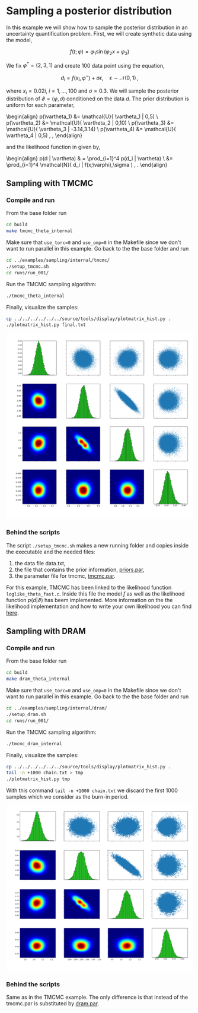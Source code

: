 # Sampling a posterior distribution

In this example we will show how to sample the posterior distribution in an uncertainty quantification problem. First, we will create synthetic data using the model,

$$
f(t;\varphi) = \varphi_1 \sin(\varphi_2  x + \varphi_3 )
$$

We fix $\varphi^* = (2,3,1)$ and create $100$ data point using the equation,

$$
d_i = f(x_i,\varphi^{\star}) + \sigma \epsilon, \quad \epsilon \sim \mathcal{N}(0,1) \, ,
$$

where $x_i = 0.02 i,\; i=1,\ldots,100$ and $\sigma=0.3$. We will sample the posterior distribution of $\vartheta=(\varphi,\sigma)$ conditioned on the data $d$. The prior distribution is uniform for each parameter,

\begin{align}
    p(\vartheta_1) &= \mathcal{U}( \vartheta_1 | 0,5) \\
    p(\vartheta_2) &= \mathcal{U}( \vartheta_2 | 0,10) \\
	p(\vartheta_3) &= \mathcal{U}( \vartheta_3 | -3.14,3.14) \\
	p(\vartheta_4) &= \mathcal{U}( \vartheta_4 | 0,5)  \, ,
\end{align}

and the likelihood function in given by,

\begin{align}
    p(d | \vartheta) & = \prod_{i=1}^4 p(d_i | \vartheta) \\
					 &=  \prod_{i=1}^4 \mathcal{N}( d_i | f(x;\varphi),\sigma ) \, .
\end{align}



## Sampling with TMCMC

### Compile and run

From the base folder run
```sh
cd build
make tmcmc_theta_internal
```

Make sure that `use_torc=0` and `use_omp=0` in the Makefile since we don't want to run parallel in this example. Go back to the the base folder and run

```sh
cd ../examples/sampling/internal/tmcmc/
./setup_tmcmc.sh
cd runs/run_001/
```

Run the TMCMC sampling algorithm:
```sh
./tmcmc_theta_internal
```

Finally, visualize the samples:
```sh
cp ../../../../../../source/tools/display/plotmatrix_hist.py .
./plotmatrix_hist.py final.txt
```

![](fig_tmcmc.png)



### Behind the scripts
The script `./setup_tmcmc.sh` makes a new running folder and copies inside the executable and the needed files:

1. the data file data.txt,
1. the file that contains the prior information, [priors.par](../developing/par_files.md#priors.par),
1. the parameter file for tmcmc, [tmcmc.par](../developing/par_files.md#tmcmc.par).

For this example, TMCMC has been linked to the likelihood function `loglike_theta_fast.c`. Inside this file the model $f$ as well as the likelihood function $p(d | \vartheta)$ has beem implemented. More information on the the likelihood implementation and how to write your own likelihood you can find [here](../developing/likelihoods.md).






## Sampling with DRAM

### Compile and run

From the base folder run
```sh
cd build
make dram_theta_internal
```

Make sure that `use_torc=0` and `use_omp=0` in the Makefile since we don't want to run parallel in this example. Go back to the the base folder and run

```sh
cd ../examples/sampling/internal/dram/
./setup_dram.sh
cd runs/run_001/
```

Run the TMCMC sampling algorithm:
```sh
./tmcmc_dram_internal
```

Finally, visualize the samples:
```sh
cp ../../../../../../source/tools/display/plotmatrix_hist.py .
tail -n +1000 chain.txt > tmp
./plotmatrix_hist.py tmp
```
With this command `tail -n +1000 chain.txt` we discard the first $1000$ samples which we consider as the burn-in period.

![](fig_dram.png)



### Behind the scripts
Same as in the TMCMC example. The only difference is that instead of the tmcmc.par is substituted by [dram.par](../developing/par_files.md#dram.par).
